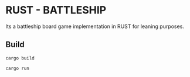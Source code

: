# RUST - BATTLESHIP

Its a battleship board game implementation in RUST for leaning purposes.

## Build

```shell
cargo build
```

```shell
cargo run
```
